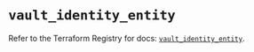 # `vault_identity_entity`

Refer to the Terraform Registry for docs: [`vault_identity_entity`](https://registry.terraform.io/providers/hashicorp/vault/4.2.0/docs/resources/identity_entity).
